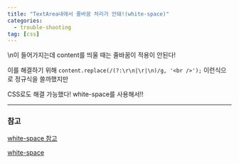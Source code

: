 ```yaml
---
title: "TextArea내에서 줄바꿈 처리가 안돼!(white-space)"
categories:
  - trouble-shooting
tag: [css]
---
```


\n이 들어가지는데 content를 띄울 때는 줄바꿈이 적용이 안된다!

이를 해결하기 위해 `content.replace(/(?:\r\n|\r|\n)/g, '<br />');` 이런식으로 정규식을 쓸까했지만

CSS로도 해결 가능했다! white-space를 사용해서!!

---

### 참고

[white-space 참고](https://www.daleseo.com/css-white-space/)

[white-space](https://developer.mozilla.org/en-US/docs/Web/CSS/white-space)
